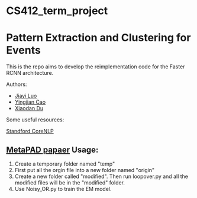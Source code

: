 # CS412_term_project

Pattern Extraction and Clustering for Events
============

This is the repo aims to develop the reimplementation code for the Faster RCNN architecture.

Authors:

  * [Jiayi Luo](https://github.com/luojy95/)
  * [Yingjian Cao](https://github.com/YingjianCao)
  * [Xiaodan Du](https://github.com/duxiaodan)
  
Some useful resources:

[Standford CoreNLP](https://stanfordnlp.github.io/CoreNLP/)

[MetaPAD papaer](https://arxiv.org/pdf/1703.04213.pdf)
Usage:
-------------
1. Create a temporary folder named "temp"
2. First put all the orgin file into a new folder named "origin"
3. Create a new folder called "modified". Then run loopover.py and all the modified files will be in the "modified" folder.
4. Use Noisy_OR.py to train the EM model.


